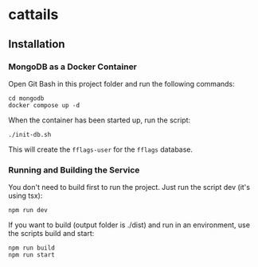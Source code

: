 # cattails

## Installation

### MongoDB as a Docker Container

Open Git Bash in this project folder and run the following commands:

```
cd mongodb
docker compose up -d
```

When the container has been started up, run the script:

```
./init-db.sh
```

This will create the `fflags-user` for the `fflags` database.

### Running and Building the Service

You don't need to build first to run the project. Just run the script dev (it's using tsx):

```
npm run dev
```

If you want to build (output folder is ./dist) and run in an environment, use the scripts build and start:

```
npm run build
npm run start
```
